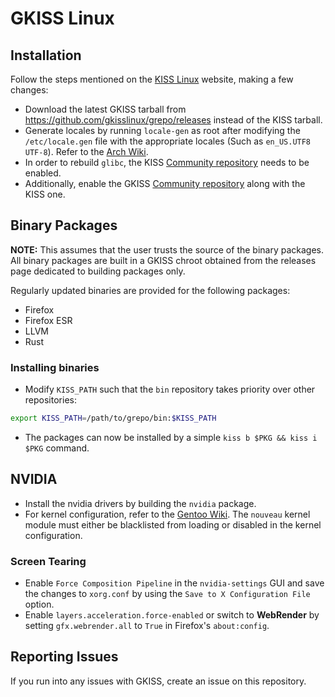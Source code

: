 # GKISS Linux

## Installation

Follow the steps mentioned on the [KISS Linux](https://k1ss.org/install) website, making a few changes:

* Download the latest GKISS tarball from https://github.com/gkisslinux/grepo/releases instead of the KISS tarball.
* Generate locales by running `locale-gen` as root after modifying the `/etc/locale.gen` file with the appropriate locales (Such as `en_US.UTF8 UTF-8`). Refer to the [Arch Wiki](https://wiki.archlinux.org/index.php/Locale).
* In order to rebuild `glibc`, the KISS [Community repository](https://github.com/kisslinux/community) needs to be enabled.
* Additionally, enable the GKISS [Community repository](https://github.com/gkisslinux/gcommunity) along with the KISS one.

## Binary Packages

**NOTE:** This assumes that the user trusts the source of the binary packages. All binary packages are built in a GKISS chroot obtained from the releases page dedicated to building packages only.

Regularly updated binaries are provided for the following packages:
* Firefox
* Firefox ESR
* LLVM
* Rust

### Installing binaries

* Modify `KISS_PATH` such that the `bin` repository takes priority over other repositories:
```sh
export KISS_PATH=/path/to/grepo/bin:$KISS_PATH
```
* The packages can now be installed by a simple `kiss b $PKG && kiss i $PKG` command.

## NVIDIA

* Install the nvidia drivers by building the `nvidia` package.
* For kernel configuration, refer to the [Gentoo Wiki](https://wiki.gentoo.org/wiki/NVIDIA/nvidia-drivers#Kernel_compatibility). The `nouveau` kernel module must either be blacklisted from loading or disabled in the kernel configuration.

### Screen Tearing
* Enable `Force Composition Pipeline` in the `nvidia-settings` GUI and save the changes to `xorg.conf` by using the `Save to X Configuration File` option.
* Enable `layers.acceleration.force-enabled` or switch to **WebRender** by setting `gfx.webrender.all` to `True` in Firefox's `about:config`.

## Reporting Issues

If you run into any issues with GKISS, create an issue on this repository.
